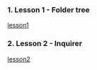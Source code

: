 ### 1. Lesson 1 - Folder tree

[lesson1](https://vkabish.github.io/js-school/lesson1/)

### 2. Lesson 2 - Inquirer

[lesson2](https://vkabish.github.io/js-school/lesson2/)
